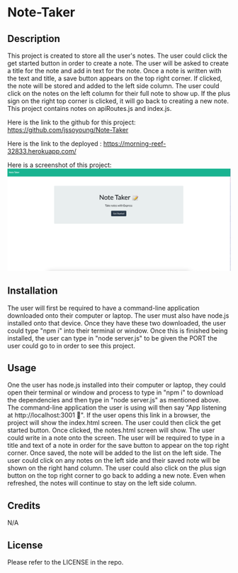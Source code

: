 # Note-Taker

## Description

This project is created to store all the user's notes. The user could click the get started button in order to create a note. The user will be asked to create a title for the note and add in text for the note. Once a note is written with the text and title, a save button appears on the top right corner. If clicked, the note will be stored and added to the left side column. The user could click on the notes on the left column for their full note to show up. If the plus sign on the right top corner is clicked, it will go back to creating a new note. This project contains notes on apiRoutes.js and index.js.

Here is the link to the github for this project: https://github.com/jssoyoung/Note-Taker

Here is the link to the deployed : https://morning-reef-32833.herokuapp.com/

Here is a screenshot of this project: ![Portfolio](/public/Assets/Images/screenshot.png)

## Installation

The user will first be required to have a command-line application downloaded onto their computer or laptop. The user must also have node.js installed onto that device. Once they have these two downloaded, the user could type "npm i" into their terminal or window. Once this is finished being installed, the user can type in "node server.js" to be given the PORT the user could go to in order to see this project.

## Usage

One the user has node.js installed into their computer or laptop, they could open their terminal or window and process to type in "npm i" to download the dependencies and then type in "node server.js" as mentioned above. The command-line application the user is using will then say "App listening at http://localhost:3001 🚀". If the user opens this link in a browser, the project will show the index.html screen. The user could then click the get started button. Once clicked, the notes.html screen will show. The user could write in a note onto the screen. The user will be required to type in a title and text of a note in order for the save button to appear on the top right corner. Once saved, the note will be added to the list on the left side. The user could click on any notes on the left side and their saved note will be shown on the right hand column. The user could also click on the plus sign button on the top right corner to go back to adding a new note. Even when refreshed, the notes will continue to stay on the left side column.

## Credits

N/A

## License

Please refer to the LICENSE in the repo.